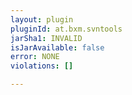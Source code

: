 ```yaml
---
layout: plugin
pluginId: at.bxm.svntools
jarSha1: INVALID
isJarAvailable: false
error: NONE
violations: []

---
```

